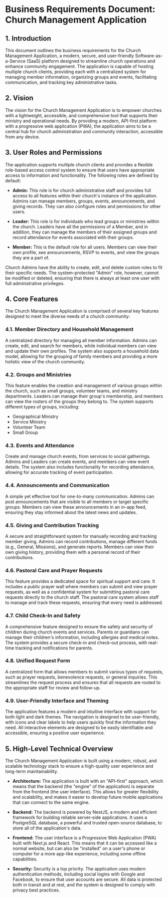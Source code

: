 # Business Requirements Document: Church Management Application

## 1. Introduction

This document outlines the business requirements for the Church Management Application, a modern, secure, and user-friendly Software-as-a-Service (SaaS) platform designed to streamline church operations and enhance community engagement. The application is capable of hosting multiple church clients, providing each with a centralized system for managing member information, organizing groups and events, facilitating communication, and tracking key administrative tasks.

## 2. Vision

The vision for the Church Management Application is to empower churches with a lightweight, accessible, and comprehensive tool that supports their ministry and operational needs. By providing a modern, API-first platform with a progressive web application (PWA), the application aims to be a central hub for church administration and community interaction, accessible from any device.

## 3. User Roles and Permissions

The application supports multiple church clients and provides a flexible role-based access control system to ensure that users have appropriate access to information and functionality. The following roles are defined by default:

*   **Admin:** This role is for church administrative staff and provides full access to all features within their church's instance of the application. Admins can manage members, groups, events, announcements, and giving records. They can also configure roles and permissions for other users.

*   **Leader:** This role is for individuals who lead groups or ministries within the church. Leaders have all the permissions of a Member, and in addition, they can manage the members of their assigned groups and record attendance for events associated with their groups.

*   **Member:** This is the default role for all users. Members can view their own profile, see announcements, RSVP to events, and view the groups they are a part of.

Church Admins have the ability to create, edit, and delete custom roles to fit their specific needs. The system-protected "Admin" role, however, cannot be modified or deleted, ensuring that there is always at least one user with full administrative privileges.

## 4. Core Features

The Church Management Application is comprised of several key features designed to meet the diverse needs of a church community:

### 4.1. Member Directory and Household Management

A centralized directory for managing all member information. Admins can create, edit, and search for members, while individual members can view and update their own profiles. The system also supports a household data model, allowing for the grouping of family members and providing a more holistic view of the church community.

### 4.2. Groups and Ministries

This feature enables the creation and management of various groups within the church, such as small groups, volunteer teams, and ministry departments. Leaders can manage their group's membership, and members can view the rosters of the groups they belong to. The system supports different types of groups, including:

*   Geographical Ministry
*   Service Ministry
*   Volunteer Team
*   Small Group

### 4.3. Events and Attendance

Create and manage church events, from services to social gatherings. Admins and Leaders can create events, and members can view event details. The system also includes functionality for recording attendance, allowing for accurate tracking of event participation.

### 4.4. Announcements and Communication

A simple yet effective tool for one-to-many communication. Admins can post announcements that are visible to all members or target specific groups. Members can view these announcements in an in-app feed, ensuring they stay informed about the latest news and updates.

### 4.5. Giving and Contribution Tracking

A secure and straightforward system for manually recording and tracking member giving. Admins can record contributions, manage different funds (e.g., General, Missions), and generate reports. Members can view their own giving history, providing them with a personal record of their contributions.

### 4.6. Pastoral Care and Prayer Requests

This feature provides a dedicated space for spiritual support and care. It includes a public prayer wall where members can submit and view prayer requests, as well as a confidential system for submitting pastoral care requests directly to the church staff. The pastoral care system allows staff to manage and track these requests, ensuring that every need is addressed.

### 4.7. Child Check-In and Safety

A comprehensive feature designed to ensure the safety and security of children during church events and services. Parents or guardians can manage their children's information, including allergies and medical notes. The system provides a secure check-in and check-out process, with real-time tracking and notifications for parents.

### 4.8. Unified Request Form

A centralized form that allows members to submit various types of requests, such as prayer requests, benevolence requests, or general inquiries. This streamlines the request process and ensures that all requests are routed to the appropriate staff for review and follow-up.

### 4.9. User-Friendly Interface and Theming

The application features a modern and intuitive interface with support for both light and dark themes. The navigation is designed to be user-friendly, with icons and clear labels to help users quickly find the information they need. All interactive elements are designed to be easily identifiable and accessible, ensuring a positive user experience.

## 5. High-Level Technical Overview

The Church Management Application is built using a modern, robust, and scalable technology stack to ensure a high-quality user experience and long-term maintainability.

*   **Architecture:** The application is built with an "API-first" approach, which means that the backend (the "engine" of the application) is separate from the frontend (the user interface). This allows for greater flexibility and scalability, and makes it easier to develop future mobile applications that can connect to the same engine.

*   **Backend:** The backend is powered by NestJS, a modern and efficient framework for building reliable server-side applications. It uses a PostgreSQL database, a powerful and trusted open-source database, to store all of the application's data.

*   **Frontend:** The user interface is a Progressive Web Application (PWA) built with Next.js and React. This means that it can be accessed like a normal website, but can also be "installed" on a user's phone or computer for a more app-like experience, including some offline capabilities.

*   **Security:** Security is a top priority. The application uses modern authentication methods, including social logins with Google and Facebook, to ensure that user accounts are secure. All data is protected both in transit and at rest, and the system is designed to comply with privacy best practices.
